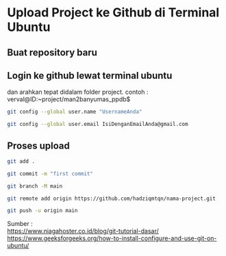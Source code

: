 # Upload Project ke Github di Terminal Ubuntu
## Buat repository baru
## Login ke github lewat terminal ubuntu
dan arahkan tepat didalam folder project. contoh : verval@ID:~project/man2banyumas_ppdb$
```bash
git config --global user.name "UsernameAnda"
```
```bash
git config --global user.email IsiDenganEmailAnda@gmail.com
```
## Proses upload
```bash
git add .
```
```bash
git commit -m "first commit"
```
```bash
git branch -M main
```
```bash
git remote add origin https://github.com/hadziqmtqn/nama-project.git
```
```bash
git push -u origin main
```

Sumber : <br/>
https://www.niagahoster.co.id/blog/git-tutorial-dasar/ <br/>
https://www.geeksforgeeks.org/how-to-install-configure-and-use-git-on-ubuntu/
